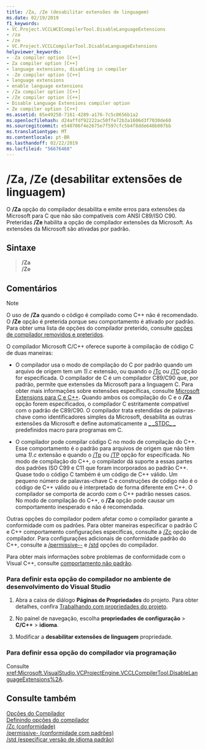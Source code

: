 ```yaml
---
title: /Za, /Ze (desabilitar extensões de linguagem)
ms.date: 02/19/2019
f1_keywords:
- VC.Project.VCCLWCECompilerTool.DisableLanguageExtensions
- /za
- /ze
- VC.Project.VCCLCompilerTool.DisableLanguageExtensions
helpviewer_keywords:
- -Za compiler option [C++]
- Za compiler option [C++]
- language extensions, disabling in compiler
- -Ze compiler option [C++]
- language extensions
- enable language extensions
- /Za compiler option [C++]
- /Ze compiler option [C++]
- Disable Language Extensions compiler option
- Ze compiler option [C++]
ms.assetid: 65e49258-7161-4289-a176-7c5c0656b1a2
ms.openlocfilehash: d24affdf92222ac50ffe72b3a1606d3f7030de60
ms.sourcegitcommit: e540706f4e2675e7f597cfc5b4f8dde648b007bb
ms.translationtype: MT
ms.contentlocale: pt-BR
ms.lasthandoff: 02/22/2019
ms.locfileid: "56676468"
---
```

# <a name="za-ze-disable-language-extensions"></a>/Za, /Ze (desabilitar extensões de linguagem)

O **/Za** opção do compilador desabilita e emite erros para extensões da Microsoft para C que não são compatíveis com ANSI C89/ISO C90. Preteridas **/Ze** habilita a opção de compilador extensões da Microsoft. As extensões da Microsoft são ativadas por padrão.

## <a name="syntax"></a>Sintaxe

> **/Za**<br/>
> **/Ze**

## <a name="remarks"></a>Comentários

> [!NOTE]
> O uso de **/Za** quando o código é compilado como C++ não é recomendado. O **/Ze** opção é preterida porque seu comportamento é ativado por padrão. Para obter uma lista de opções do compilador preterido, consulte [opções de compilador removidos e preteridos](compiler-options-listed-by-category.md#deprecated-and-removed-compiler-options).

O compilador Microsoft C/C++ oferece suporte à compilação de código C de duas maneiras:

- O compilador usa o modo de compilação do C por padrão quando um arquivo de origem tem um *1).c* extensão, ou quando o [/Tc](tc-tp-tc-tp-specify-source-file-type.md) ou [/TC](tc-tp-tc-tp-specify-source-file-type.md) opção for especificada. O compilador de C é um compilador C89/C90 que, por padrão, permite que extensões da Microsoft para a linguagem C. Para obter mais informações sobre extensões específicas, consulte [Microsoft Extensions para C e C++](microsoft-extensions-to-c-and-cpp.md). Quando ambos os compilação do C e o **/Za** opção forem especificados, o compilador C estritamente compatível com o padrão de C89/C90. O compilador trata estendidas de palavras-chave como identificadores simples da Microsoft, desabilita as outras extensões da Microsoft e define automaticamente a [ \_ \_STDC\_ \_ ](../../preprocessor/predefined-macros.md) predefinidos macro para programas em C.

- O compilador pode compilar código C no modo de compilação do C++. Esse comportamento é o padrão para arquivos de origem que não têm uma *1).c* extensão e quando o [/Tp](tc-tp-tc-tp-specify-source-file-type.md) ou [/TP](tc-tp-tc-tp-specify-source-file-type.md) opção for especificada. No modo de compilação do C++, o compilador dá suporte a essas partes dos padrões ISO C99 e C11 que foram incorporados ao padrão C++. Quase todo o código C também é um código de C++ válido. Um pequeno número de palavras-chave C e construções de código não é o código de C++ válido ou é interpretado de forma diferente em C++. O compilador se comporta de acordo com o C++ padrão nesses casos. No modo de compilação do C++, o **/Za** opção pode causar um comportamento inesperado e não é recomendada.

Outras opções do compilador podem afetar como o compilador garante a conformidade com os padrões. Para obter maneiras especificar o padrão C e C++ comportamento configurações específicas, consulte a [/Zc](zc-conformance.md) opção de compilador. Para configurações adicionais de conformidade padrão do C++, consulte a [/permissive--](permissive-standards-conformance.md) e [/std](std-specify-language-standard-version.md) opções do compilador.

Para obter mais informações sobre problemas de conformidade com o Visual C++, consulte [comportamento não padrão](../../cpp/nonstandard-behavior.md).

### <a name="to-set-this-compiler-option-in-the-visual-studio-development-environment"></a>Para definir esta opção do compilador no ambiente de desenvolvimento do Visual Studio

1. Abra a caixa de diálogo **Páginas de Propriedades** do projeto. Para obter detalhes, confira [Trabalhando com propriedades do projeto](../../ide/working-with-project-properties.md).

1. No painel de navegação, escolha **propriedades de configuração** > **C/C++** > **idioma**.

1. Modificar a **desabilitar extensões de linguagem** propriedade.

### <a name="to-set-this-compiler-option-programmatically"></a>Para definir essa opção do compilador via programação

Consulte <xref:Microsoft.VisualStudio.VCProjectEngine.VCCLCompilerTool.DisableLanguageExtensions%2A>.

## <a name="see-also"></a>Consulte também

[Opções do Compilador](compiler-options.md)<br/>
[Definindo opções do compilador](setting-compiler-options.md)<br/>
[/Zc (conformidade)](zc-conformance.md)<br/>
[/permissive- (conformidade com padrões)](permissive-standards-conformance.md)<br/>
[/std (especificar versão de idioma padrão)](std-specify-language-standard-version.md)<br/>
